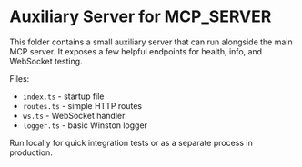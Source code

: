 # Auxiliary Server for MCP_SERVER

This folder contains a small auxiliary server that can run alongside the main MCP server. It exposes a few helpful endpoints for health, info, and WebSocket testing.

Files:
- `index.ts` - startup file
- `routes.ts` - simple HTTP routes
- `ws.ts` - WebSocket handler
- `logger.ts` - basic Winston logger

Run locally for quick integration tests or as a separate process in production.
